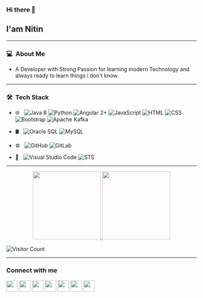 ### Hi there 👋

<h2>I'am Nitin</h2>
<hr />

<h3> 💻 &nbsp;About Me </h3>

<ul><li>A Developer with Strong Passion for learning modern Technology and always ready to learn things i don't know.</li>
</ul>

<hr>
<h3> 🛠 &nbsp;Tech Stack</h3>

- 🌐 &nbsp;
  ![Java 8](https://img.shields.io/badge/-Java%208-333333?style=flat&logo=java&logoColor=red)
  ![Python](https://img.shields.io/badge/-Python-333333?style=flat&logo=python)
  ![Angular 2+](https://img.shields.io/badge/-Angular2+-333333?style=flat&logo=angular)
  ![JavaScript](https://img.shields.io/badge/-JavaScript-333333?style=flat&logo=javascript)
  ![HTML](https://img.shields.io/badge/-HTML-333333?style=flat&logo=HTML5)
  ![CSS](https://img.shields.io/badge/-CSS-333333?style=flat&logo=CSS3&logoColor=1572B6)
  ![Bootstrap](https://img.shields.io/badge/-Bootstrap-333333?style=flat&logo=bootstrap&logoColor=563D7C)
  ![Apache Kafka](https://img.shields.io/badge/-Apache%20Kafka-333333?style=flat&logo=apache+kafka)
  
- 🛢 &nbsp;
  ![Oracle SQL](https://img.shields.io/badge/-Oracle%20SQL-333333?style=flat&logo=oraclesql)
  ![MySQL](https://img.shields.io/badge/-MySQL-333333?style=flat&logo=mysql)
- ⚙️ &nbsp;
  ![GitHub](https://img.shields.io/badge/-GitHub-333333?style=flat&logo=github)
  ![GitLab](https://img.shields.io/badge/-GitLab-333333?style=flat&logo=gitlab)
  
- 🔧 &nbsp;
  ![Visual Studio Code](https://img.shields.io/badge/-Visual%20Studio%20Code-333333?style=flat&logo=visual-studio-code&logoColor=007ACC)
  ![STS](https://img.shields.io/badge/-Spring%20Tool%20Suite-333333?style=flat&logo=spring)

<hr>

<p align="center">
<a href="https://github.com/mordor737">
  <img height="180em" src="https://github-readme-stats.vercel.app/api?username=mordor737&show_icons=true&theme=vue-dark&include_all_commits=true&count_private=true" />
  <img height="180em" src="https://github-readme-stats-eight-theta.vercel.app/api/top-langs/?username=mordor737&layout=compact&exclude_lang=java+r&theme=vue-dark" />
</a>
</p>

  ![Visitor Count](https://komarev.com/ghpvc/?username=mordor737)

<hr>

### Connect with me
[<img height="30" src="https://img.shields.io/badge/twitter-%231DA1F2.svg?&style=for-the-badge&logo=twitter&logoColor=white" />][twitter]
[<img height="30" src="https://img.shields.io/badge/linkedin-%230077B5.svg?&style=for-the-badge&logo=linkedin&logoColor=white" />][LinkedIn]
[<img height="30" src = "https://img.shields.io/badge/instagram-%23E4405F.svg?&style=for-the-badge&logo=instagram&logoColor=white">][Instagram] 
[<img height="30" src = "https://img.shields.io/badge/facebook-%231877F2.svg?&style=for-the-badge&logo=facebook&logoColor=white">][Facebook]
[<img height="30" src="https://img.shields.io/badge/medium-%231DA1F2.svg?&style=for-the-badge&logo=twitter&logoColor=white" />][Medium]
[<img height="30" src="https://img.shields.io/badge/hashnode-%230077B5.svg?&style=for-the-badge&logo=linkedin&logoColor=white" />][HashNode]
[<img height="30" src = "https://img.shields.io/badge/dev-%231877F2.svg?&style=for-the-badge&logo=dev&logoColor=white">][dev.to]
<br />




[twitter]: https://twitter.com/Nitin26743927
[LinkedIn]: https://www.linkedin.com/in/nitin737/
[Instagram]: https://www.instagram.com/mordor.code/
[Facebook]: https://www.facebook.com/nitin.unknown/
[dev.to]: https://dev.to/mordor737/
[HashNode]: https://hashnode.com/@morder737
[Medium]: https://medium.com/@procomtech737
[reddit]: https://www.reddit.com/user/mordor737
